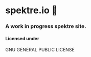 # spektre.io 👻

### A work in progress spektre site.

#### Licensed under

GNU GENERAL PUBLIC LICENSE
